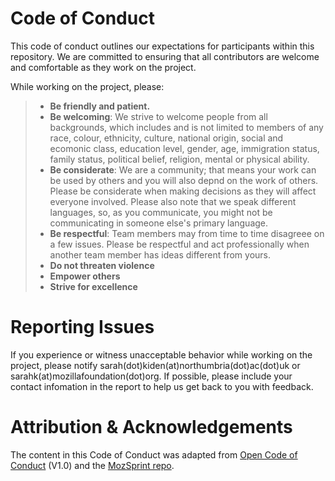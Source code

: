 # Code of Conduct
This code of conduct outlines our expectations for participants within this repository. We are committed to ensuring that all contributors are welcome and comfortable as they work on the project. 

While working on the project, please:
> * **Be friendly and patient.**
> * **Be welcoming**: We strive to welcome people from all backgrounds, which includes and is not limited to members of any race, colour, ethnicity, culture, national origin, social and ecomonic class, education level, gender, age, immigration status, family status, political belief, religion, mental or physical ability.
> * **Be considerate**: We are a community; that means your work can be used by others and you will also depnd on the work of others. Please be considerate when making decisions as they will affect everyone involved. Please also note that we speak different languages, so, as you communicate, you might not be communicating in someone else's primary language.
> * **Be respectful**: Team members may from time to time disagreee on a few issues. Please be respectful and act professionally when another team member has ideas different from yours.
> * **Do not threaten violence**
> * **Empower others**
> * **Strive for excellence**

# Reporting Issues
If you experience or witness unacceptable behavior while working on the project, please notify sarah(dot)kiden(at)northumbria(dot)ac(dot)uk or sarahk(at)mozillafoundation(dot)org. If possible, please include your contact infomation in the report to help us get back to you with feedback. 

# Attribution & Acknowledgements
The content in this Code of Conduct was adapted from [Open Code of Conduct](http://todogroup.org/opencodeofconduct/) (V1.0) and the [MozSprint repo](https://github.com/MsKiden/mozsprint-repo-template/blob/master/CODE_OF_CONDUCT.md). 
